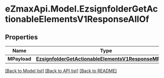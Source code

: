 
# eZmaxApi.Model.EzsignfolderGetActionableElementsV1ResponseAllOf

## Properties

Name | Type | Description | Notes
------------ | ------------- | ------------- | -------------
**MPayload** | [**EzsignfolderGetActionableElementsV1ResponseMPayload**](EzsignfolderGetActionableElementsV1ResponseMPayload.md) |  | 

[[Back to Model list]](../README.md#documentation-for-models)
[[Back to API list]](../README.md#documentation-for-api-endpoints)
[[Back to README]](../README.md)

